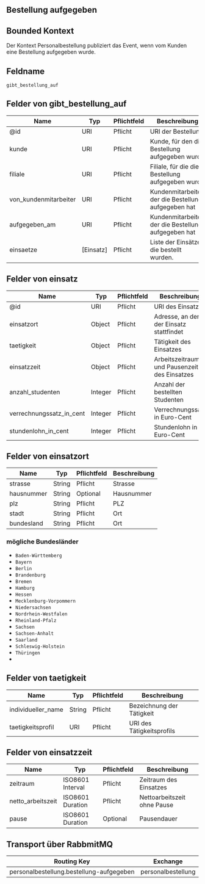 ## Bestellung aufgegeben

## Bounded Kontext

Der Kontext Personalbestellung publiziert das Event, wenn vom Kunden eine Bestellung aufgegeben wurde.

## Feldname

`gibt_bestellung_auf`

## Felder von gibt_bestellung_auf

| Name | Typ | Pflichtfeld | Beschreibung |
|---|---|---|---|
| @id | URI | Pflicht | URI der Bestellung |
| kunde | URI | Pflicht | Kunde, für den die Bestellung aufgegeben wurde |
| filiale | URI | Pflicht | Filiale, für die die Bestellung aufgegeben wurde |
| von_kundenmitarbeiter | URI | Pflicht | Kundenmitarbeiter, der die Bestellung aufgegeben hat |
| aufgegeben_am | URI | Pflicht | Kundenmitarbeiter, der die Bestellung aufgegeben hat |
| einsaetze | [Einsatz] | Pflicht | Liste der Einsätze, die bestellt wurden. |


## Felder von einsatz

| Name | Typ  | Pflichtfeld  | Beschreibung  |
|---|---|---|---|
| @id | URI | Pflicht | URI des Einsatzes |
| einsatzort | Object | Pflicht | Adresse, an der der Einsatz stattfindet |
| taetigkeit | Object | Pflicht | Tätigkeit des Einsatzes |
| einsatzzeit | Object | Pflicht | Arbeitszeitraum und Pausenzeit des Einsatzes |
| anzahl_studenten | Integer | Pflicht | Anzahl der bestellten Studenten |
| verrechnungssatz_in_cent | Integer | Pflicht | Verrechnungssatz in Euro-Cent |
| stundenlohn_in_cent | Integer | Pflicht | Stundenlohn in Euro-Cent |

## Felder von einsatzort

| Name | Typ  | Pflichtfeld  | Beschreibung  |
|---|---|---|---|
| strasse | String | Pflicht  | Strasse |
| hausnummer | String | Optional | Hausnummer |
| plz | String | Pflicht  | PLZ |
| stadt | String | Pflicht  | Ort |
| bundesland | String | Pflicht  | Ort |

### mögliche Bundesländer
- `Baden-Württemberg`
- `Bayern`
- `Berlin`
- `Brandenburg`
- `Bremen`
- `Hamburg`
- `Hessen`
- `Mecklenburg-Vorpommern`
- `Niedersachsen`
- `Nordrhein-Westfalen`
- `Rheinland-Pfalz`
- `Sachsen`
- `Sachsen-Anhalt`
- `Saarland`
- `Schleswig-Holstein`
- `Thüringen`
- 
## Felder von taetigkeit

| Name | Typ  | Pflichtfeld  | Beschreibung  |
|---|---|---|---|
| individueller_name | String | Pflicht | Bezeichnung der Tätigkeit |
| taetigkeitsprofil | URI | Pflicht | URI des Tätigkeitsprofils |

## Felder von einsatzzeit

| Name | Typ  | Pflichtfeld  | Beschreibung  |
|---|---|---|---|
| zeitraum | ISO8601 Interval | Pflicht | Zeitraum des Einsatzes |
| netto_arbeitszeit | ISO8601 Duration | Pflicht | Nettoarbeitszeit ohne Pause |
| pause | ISO8601 Duration | Optional | Pausendauer |

## Transport über RabbmitMQ

| Routing Key                                          | Exchange          |
| -----------------------------------------------------| ----------------- |
| personalbestellung.bestellung-aufgegeben | personalbestellung |

